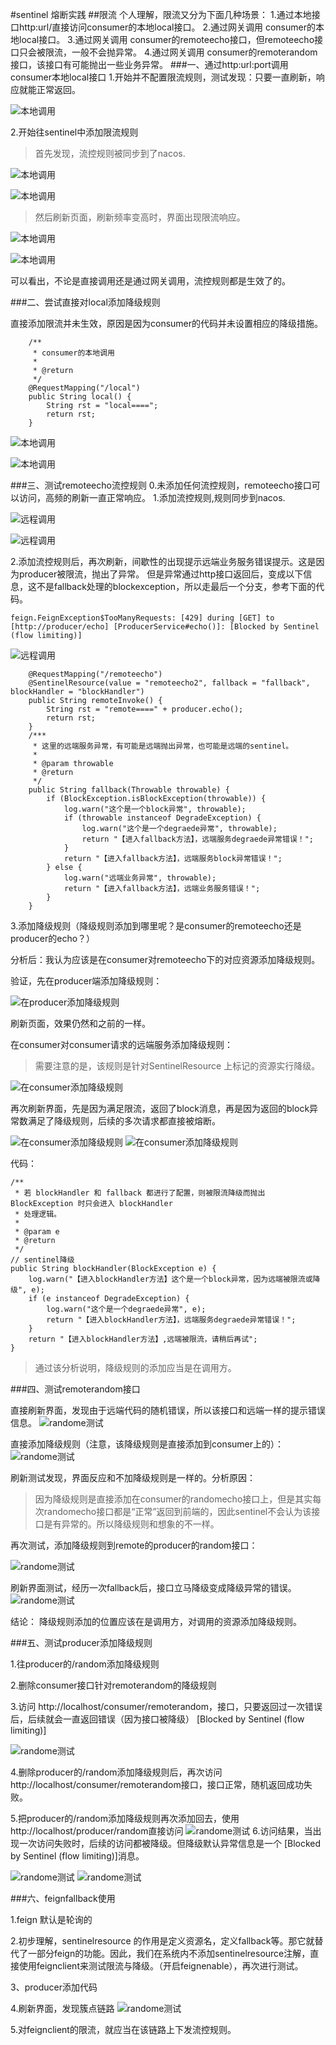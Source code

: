 #sentinel 熔断实践
##限流
个人理解，限流又分为下面几种场景：
1.通过本地接口http:url/直接访问consumer的本地local接口。
2.通过网关调用 consumer的本地local接口。
3.通过网关调用 consumer的remoteecho接口，但remoteecho接口只会被限流，一般不会抛异常。
4.通过网关调用 consumer的remoterandom接口，该接口有可能抛出一些业务异常。
###一、通过http:url:port调用consumer本地local接口
1.开始并不配置限流规则，测试发现：只要一直刷新，响应就能正常返回。

![本地调用](doc_pic/sentinel_flow_1.PNG  "本地调用")

2.开始往sentinel中添加限流规则
>首先发现，流控规则被同步到了nacos.

![本地调用](doc_pic/sentinel_flow_2.PNG  "本地调用")

![本地调用](doc_pic/sentinel_flow_3.PNG  "本地调用")

>然后刷新页面，刷新频率变高时，界面出现限流响应。

![本地调用](doc_pic/sentinel_flow_4.PNG  "本地调用")

![本地调用](doc_pic/sentinel_flow_5.PNG  "本地调用")

可以看出，不论是直接调用还是通过网关调用，流控规则都是生效了的。

###二、尝试直接对local添加降级规则

直接添加限流并未生效，原因是因为consumer的代码并未设置相应的降级措施。

		/**
		 * consumer的本地调用
		 * 
		 * @return
		 */
		@RequestMapping("/local")
		public String local() {
			String rst = "local====";
			return rst;
		}

![本地调用](doc_pic/sentinel_flow_6.PNG  "本地调用")

![本地调用](doc_pic/sentinel_flow_7.PNG  "本地调用")

###三、测试remoteecho流控规则
0.未添加任何流控规则，remoteecho接口可以访问，高频的刷新一直正常响应。
1.添加流控规则,规则同步到nacos.


![远程调用](doc_pic/sentinel_flow_8.PNG  "远程调用")

![远程调用](doc_pic/sentinel_flow_9.PNG  "远程调用")

2.添加流控规则后，再次刷新，间歇性的出现提示远端业务服务错误提示。这是因为producer被限流，抛出了异常。
但是异常通过http接口返回后，变成以下信息，这不是fallback处理的blockexception，所以走最后一个分支，参考下面的代码。
	
	feign.FeignException$TooManyRequests: [429] during [GET] to [http://producer/echo] [ProducerService#echo()]: [Blocked by Sentinel (flow limiting)]

![远程调用](doc_pic/sentinel_flow_10.PNG  "远程调用")


		@RequestMapping("/remoteecho")
		@SentinelResource(value = "remoteecho2", fallback = "fallback", blockHandler = "blockHandler")
		public String remoteInvoke() {
			String rst = "remote====" + producer.echo();
			return rst;
		}
		/***
		 * 这里的远端服务异常，有可能是远端抛出异常，也可能是远端的sentinel。
		 * 
		 * @param throwable
		 * @return
		 */
		public String fallback(Throwable throwable) {
			if (BlockException.isBlockException(throwable)) {
				log.warn("这个是一个block异常", throwable);
				if (throwable instanceof DegradeException) {
					log.warn("这个是一个degraede异常", throwable);
					return "【进入fallback方法】，远端服务degraede异常错误！";
				}
				return "【进入fallback方法】，远端服务block异常错误！";
			} else {
				log.warn("远端业务异常", throwable);
				return "【进入fallback方法】，远端业务服务错误！";
			}
		}

3.添加降级规则（降级规则添加到哪里呢？是consumer的remoteecho还是producer的echo？）

分析后：我认为应该是在consumer对remoteecho下的对应资源添加降级规则。

验证，先在producer端添加降级规则：

![在producer添加降级规则](doc_pic/sentinel_flow_11.PNG  "在producer添加降级规则")

刷新页面，效果仍然和之前的一样。


在consumer对consumer请求的远端服务添加降级规则：
>需要注意的是，该规则是针对SentinelResource 上标记的资源实行降级。

![在consumer添加降级规则](doc_pic/sentinel_flow_12.PNG  "在consumer添加降级规则")

再次刷新界面，先是因为满足限流，返回了block消息，再是因为返回的block异常数满足了降级规则，后续的多次请求都直接被熔断。

![在consumer添加降级规则](doc_pic/sentinel_flow_13.PNG  "在consumer添加降级规则")
![在consumer添加降级规则](doc_pic/sentinel_flow_14.PNG  "在consumer添加降级规则")

代码：
	
	/**
	 * 若 blockHandler 和 fallback 都进行了配置，则被限流降级而抛出 BlockException 时只会进入 blockHandler
	 * 处理逻辑。
	 * 
	 * @param e
	 * @return
	 */
	// sentinel降级
	public String blockHandler(BlockException e) {
		log.warn("【进入blockHandler方法】这个是一个block异常，因为远端被限流或降级", e);
		if (e instanceof DegradeException) {
			log.warn("这个是一个degraede异常", e);
			return "【进入blockHandler方法】，远端服务degraede异常错误！";
		}
		return "【进入blockHandler方法】,远端被限流，请稍后再试";
	}

>通过该分析说明，降级规则的添加应当是在调用方。

###四、测试remoterandom接口

直接刷新界面，发现由于远端代码的随机错误，所以该接口和远端一样的提示错误信息。
![randome测试](doc_pic/sentinel_flow_15.PNG  "randome测试")

直接添加降级规则（注意，该降级规则是直接添加到consumer上的）：
![randome测试](doc_pic/sentinel_flow_16.PNG  "randome测试")

刷新测试发现，界面反应和不加降级规则是一样的。分析原因：

> 因为降级规则是直接添加在consumer的randomecho接口上，但是其实每次randomecho接口都是“正常”返回到前端的，因此sentinel不会认为该接口是有异常的。所以降级规则和想象的不一样。

再次测试，添加降级规则到remote的producer的random接口：

![randome测试](doc_pic/sentinel_flow_17.PNG  "randome测试")

刷新界面测试，经历一次fallback后，接口立马降级变成降级异常的错误。
![randome测试](doc_pic/sentinel_flow_18.PNG  "randome测试")


结论：
降级规则添加的位置应该在是调用方，对调用的资源添加降级规则。


###五、测试producer添加降级规则

1.往producer的/random添加降级规则

2.删除consumer接口针对remoterandom的降级规则

3.访问 http://localhost/consumer/remoterandom，接口，只要返回过一次错误后，后续就会一直返回错误（因为接口被降级）
	[Blocked by Sentinel (flow limiting)]

![randome测试](doc_pic/sentinel_flow_19.PNG  "randome测试")

4.删除producer的/random添加降级规则后，再次访问 http://localhost/consumer/remoterandom接口，接口正常，随机返回成功失败。

5.把producer的/random添加降级规则再次添加回去，使用http://localhost/producer/random直接访问
![randome测试](doc_pic/sentinel_flow_20.PNG  "randome测试")
6.访问结果，当出现一次访问失败时，后续的访问都被降级。但降级默认异常信息是一个 [Blocked by Sentinel (flow limiting)]消息。

![randome测试](doc_pic/sentinel_flow_22.PNG  "randome测试")
![randome测试](doc_pic/sentinel_flow_21.PNG  "randome测试")


###六、feignfallback使用

1.feign 默认是轮询的

2.初步理解，sentinelresource 的作用是定义资源名，定义fallback等。那它就替代了一部分feign的功能。因此，我们在系统内不添加sentinelresource注解，直接使用feignclient来测试限流与降级。（开启feignenable），再次进行测试。

3、producer添加代码

4.刷新界面，发现簇点链路
![randome测试](doc_pic/sentinel_flow_23.PNG  "randome测试")

5.对feignclient的限流，就应当在该链路上下发流控规则。

